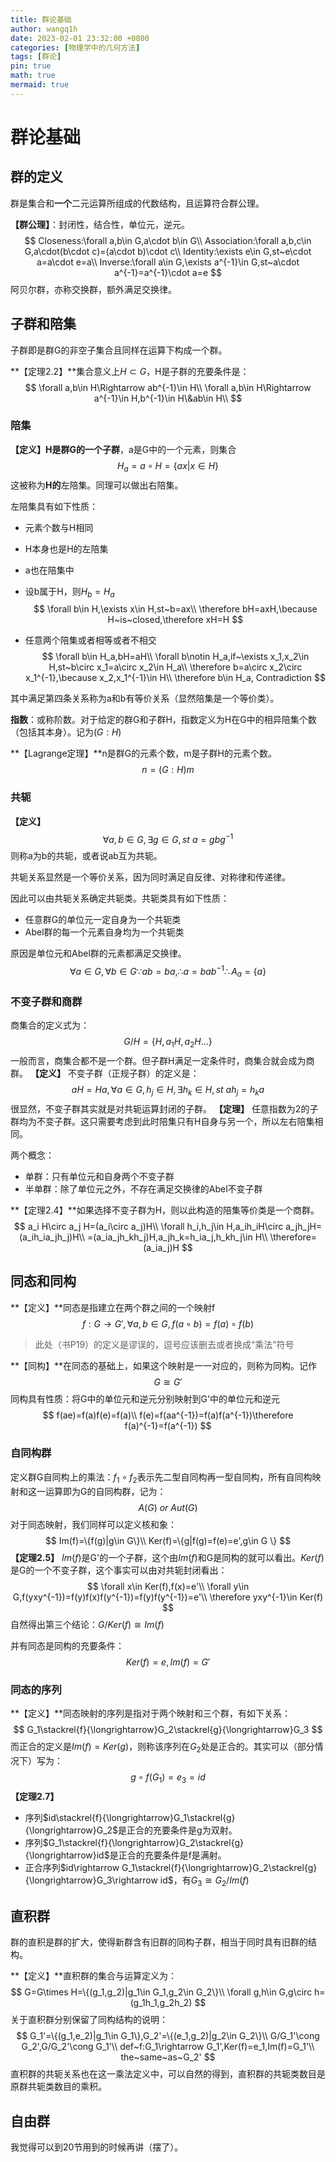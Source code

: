 ```yaml
---
title: 群论基础
author: wangq1h
date: 2023-02-01 23:32:00 +0800
categories: [物理学中的几何方法]
tags: [群论]
pin: true
math: true
mermaid: true
---
```


 # 群论基础

## 群的定义

群是集合和**一个**二元运算所组成的代数结构，且运算符合群公理。

**【群公理】**：封闭性，结合性，单位元，逆元。
$$
Closeness:\forall a,b\in G,a\cdot b\in G\\
Association:\forall a,b,c\in G,a\cdot(b\cdot c)=(a\cdot b)\cdot c\\
Identity:\exists e\in G,st~e\cdot a=a\cdot e=a\\
Inverse:\forall a\in G,\exists a^{-1}\in G,st~a\cdot a^{-1}=a^{-1}\cdot a=e
$$
阿贝尔群，亦称交换群，额外满足交换律。

## 子群和陪集

子群即是群G的非空子集合且同样在运算下构成一个群。

**【定理2.2】**集合意义上$H\subset G$，H是子群的充要条件是：
$$
\forall a,b\in H\Rightarrow ab^{-1}\in H\\
\forall a,b\in H\Rightarrow a^{-1}\in H,b^{-1}\in H\&ab\in H\\
$$
### 陪集

**【定义】**H是群G的一个**子群**，a是G中的一个元素，则集合
$$
H_a=a\circ H=\{ax|x\in H\}
$$
这被称为**H的**左陪集。同理可以做出右陪集。

左陪集具有如下性质：

* 元素个数与H相同

* H本身也是H的左陪集

* a也在陪集中

* 设b属于H，则$H_b=H_a$
  $$
  \forall b\in H,\exists x\in H,st~b=ax\\
  \therefore bH=axH,\because H~is~closed,\therefore xH=H
  $$

* 任意两个陪集或者相等或者不相交
  $$
  \forall b\in H_a,bH=aH\\
  \forall b\notin H_a,if~\exists x_1,x_2\in H,st~b\circ x_1=a\circ x_2\in H_a\\
  \therefore b=a\circ x_2\circ x_1^{-1},\because x_2,x_1^{-1}\in H\\
  \therefore b\in H_a, Contradiction
  $$

其中满足第四条关系称为a和b有等价关系（显然陪集是一个等价类）。

**指数**：或称阶数。对于给定的群G和子群H，指数定义为H在G中的相异陪集个数（包括其本身）。记为$(G:H)$

**【Lagrange定理】**n是群G的元素个数，m是子群H的元素个数。
$$
n=(G:H)m
$$

### 共轭

**【定义】**
$$
\forall a,b\in G,\exists g\in G,st~a=gbg^{-1}
$$
则称a为b的共轭，或者说ab互为共轭。

共轭关系显然是一个等价关系，因为同时满足自反律、对称律和传递律。

因此可以由共轭关系确定共轭类。共轭类具有如下性质：

* 任意群G的单位元一定自身为一个共轭类
* Abel群的每一个元素自身均为一个共轭类

原因是单位元和Abel群的元素都满足交换律。
$$
\forall a\in G,\forall b\in G\because ab=ba,\therefore a=bab^{-1}\therefore A_a=\{a\}
$$

### 不变子群和商群

商集合的定义式为：
$$
G/H=\{H,a_1H,a_2H\dots\}
$$
一般而言，商集合都不是一个群。但子群H满足一定条件时，商集合就会成为商群。
**【定义】** 不变子群（正规子群）的定义是：
$$
aH=Ha,\forall a\in G,h_j\in H,\exists h_k\in H,st~ah_j=h_ka
$$
很显然，不变子群其实就是对共轭运算封闭的子群。
**【定理】** 任意指数为2的子群均为不变子群。这只需要考虑到此时陪集只有H自身与另一个，所以左右陪集相同。

两个概念：

* 单群：只有单位元和自身两个不变子群
* 半单群：除了单位元之外，不存在满足交换律的Abel不变子群

**【定理2.4】**如果选择不变子群为H，则以此构造的陪集等价类是一个商群。
$$
a_i H\circ a_j H=(a_i\circ a_j)H\\
\forall h_i,h_j\in H,a_ih_iH\circ a_jh_jH=(a_ih_ia_jh_j)H\\
=(a_ia_jh_kh_j)H,a_jh_k=h_ia_j,h_kh_j\in H\\
\therefore=(a_ia_j)H
$$

## 同态和同构

**【定义】**同态是指建立在两个群之间的一个映射f
$$
f:G\rightarrow G',\forall a,b\in G,f(a\circ b)=f(a)\circ f(b)
$$

> 此处（书P19）的定义是谬误的，逗号应该删去或者换成“乘法”符号

**【同构】**在同态的基础上，如果这个映射是一一对应的，则称为同构。记作
$$
G\cong G'
$$
同构具有性质：将G中的单位元和逆元分别映射到G'中的单位元和逆元
$$
f(ae)=f(a)f(e)=f(a)\\
f(e)=f(aa^{-1})=f(a)f(a^{-1})\therefore f(a)^{-1}=f(a^{-1})
$$

### 自同构群

定义群G自同构上的乘法：$f_1\circ f_2$表示先二型自同构再一型自同构，所有自同构映射和这一运算即为G的自同构群，记为：
$$
A(G)~or~Aut(G)
$$
对于同态映射，我们同样可以定义核和象：
$$
Im(f)=\{f(g)|g\in G\}\\
Ker(f)=\{g|f(g)=f(e)=e',g\in G \}
$$
**【定理2.5】**  $Im(f)$是G'的一个子群，这个由$Im(f)$和G是同构的就可以看出。$Ker(f)$是G的一个不变子群，这个事实可以由对共轭封闭看出：
$$
\forall x\in Ker(f),f(x)=e'\\
\forall y\in G,f(yxy^{-1})=f(y)f(x)f(y^{-1})=f(y)f(y^{-1})=e'\\
\therefore yxy^{-1}\in Ker(f)
$$
自然得出第三个结论：$G/Ker(f)\cong Im(f)$

并有同态是同构的充要条件：
$$
Ker(f)=e,Im(f)=G'
$$

### 同态的序列

**【定义】**同态映射的序列是指对于两个映射和三个群，有如下关系：
$$
G_1\stackrel{f}{\longrightarrow}G_2\stackrel{g}{\longrightarrow}G_3
$$
而正合的定义是$Im(f)=Ker(g)$，则称该序列在$G_2$处是正合的。其实可以（部分情况下）写为：
$$
g\circ f(G_1)=e_3=id
$$
**【定理2.7】**

* 序列$id\stackrel{f}{\longrightarrow}G_1\stackrel{g}{\longrightarrow}G_2$是正合的充要条件是g为双射。
* 序列$G_1\stackrel{f}{\longrightarrow}G_2\stackrel{g}{\longrightarrow}id$是正合的充要条件是f是满射。
* 正合序列$id\rightarrow G_1\stackrel{f}{\longrightarrow}G_2\stackrel{g}{\longrightarrow}G_3\rightarrow id$，有$G_3\cong G_2/Im(f)$

## 直积群

群的直积是群的扩大，使得新群含有旧群的同构子群，相当于同时具有旧群的结构。

**【定义】**直积群的集合与运算定义为：
$$
G=G\times H=\{(g_1,g_2)|g_1\in G_1,g_2\in G_2\}\\
\forall g,h\in G,g\circ h=(g_1h_1,g_2h_2)
$$
关于直积群分别保留了同构结构的说明：
$$
G_1'=\{(g_1,e_2)|g_1\in G_1\},G_2'=\{(e_1,g_2)|g_2\in G_2\}\\
G/G_1'\cong G_2',G/G_2'\cong G_1'\\
def~f:G_1\rightarrow G_1',Ker(f)=e_1,Im(f)=G_1'\\
the~same~as~G_2'
$$
直积群的共轭关系也在这一乘法定义中，可以自然的得到，直积群的共轭类数目是原群共轭类数目的乘积。

## 自由群

我觉得可以到20节用到的时候再讲（摆了）。
